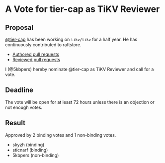 # A Vote for tier-cap as TiKV Reviewer

## Proposal

[@tier-cap](https://github.com/tier-cap) has been working on `tikv/tikv` for a half year. He has continuously contributed to raftstore.

* [Authored pull requests](https://github.com/tikv/tikv/pulls?q=is%3Apr+author%3Atier-cap)
* [Reviewed pull requests](https://github.com/tikv/tikv/pulls?q=is%3Apr+reviewed-by%3Atier-cap)

I (@5kbpers) hereby nominate @tier-cap as TiKV Reviewer and call for a vote.

## Deadline

The vote will be open for at least 72 hours unless there is an objection or not enough votes.

## Result

Approved by 2 binding votes and 1 non-binding votes.

* skyzh (binding)
* sticnarf (binding)
* 5kbpers (non-binding)

